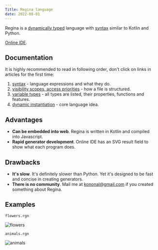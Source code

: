 ```yaml
---
Title: Regina language
date: 2022-08-01
---
```


Regina is a [dynamically typed](typization) language with [syntax](syntax) similar to
Kotlin and Python.

[Online IDE](https://llesha.github.io/regina-ide).

## Documentation

It is highly recommended to read in following order, don't click on links in articles for the first
time:

1. [syntax](syntax) - language expressions and what they do.
2. [visibility scopes, access priorities](scopes) - how a file is structured.
3. [variable types](types) - all types are listed, their properties, functions and features.
4. [dynamic instantiation](dynamic-instantiation) - core language idea.



## Advantages

* **Can be embedded into web**. Regina is written in Kotlin and compiled into Javascript.
* **Rapid generator development**. Online IDE has an SVG result field to show what each program does.

## Drawbacks

* **It's slow**. It's definitely slower than Python. Yet it's designed to be fast and concise in
  creating generators.
* **There is no community**. Mail me at kononal@gmail.com if you created
  something about Regina.

## Examples

`flowers.rgn`

![flowers](/images/flowers_example.png)

`animals.rgn`

![animals](/images/animals_example.png)


